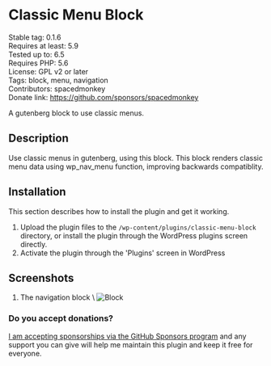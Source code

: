 # Classic Menu Block

Stable tag: 0.1.6  
Requires at least: 5.9  
Tested up to: 6.5  
Requires PHP: 5.6  
License: GPL v2 or later  
Tags: block, menu, navigation  
Contributors: spacedmonkey  
Donate link: <https://github.com/sponsors/spacedmonkey>

A gutenberg block to use classic menus.

## Description

Use classic menus in gutenberg, using this block. This block renders classic menu data using wp_nav_menu function, improving backwards compatiblity.

## Installation

This section describes how to install the plugin and get it working.

1. Upload the plugin files to the `/wp-content/plugins/classic-menu-block` directory, or install the plugin through the WordPress plugins screen directly.
1. Activate the plugin through the 'Plugins' screen in WordPress

## Screenshots

1. The navigation block \ ![Block](.wordpress-org/screenshot-1.png)

### Do you accept donations?

[I am accepting sponsorships via the GitHub Sponsors program](https://github.com/sponsors/spacedmonkey) and any support you can give will help me maintain this plugin and keep it free for everyone.

<!-- changelog -->
